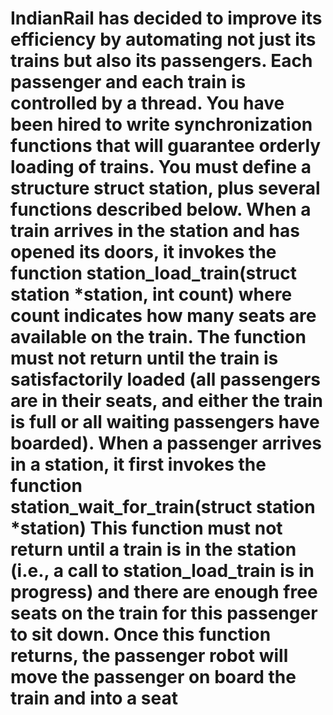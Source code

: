 #  IndianRail has decided to improve its efficiency by automating not just its trains but also its passengers. Each passenger and each train is controlled by a thread. You have been hired to write synchronization functions that will guarantee orderly loading of trains. You must define a structure struct station, plus several functions described below. When a train arrives in the station and has opened its doors, it invokes the function station_load_train(struct station *station, int count) where count indicates how many seats are available on the train. The function must not return until the train is satisfactorily loaded (all passengers are in their seats, and either the train is full or all waiting passengers have boarded). When a passenger arrives in a station, it first invokes the function station_wait_for_train(struct station *station) This function must not return until a train is in the station (i.e., a call to station_load_train is in progress) and there are enough free seats on the train for this passenger to sit down. Once this function returns, the passenger robot will move the passenger on board the train and into a seat
